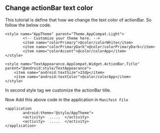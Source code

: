 ## Change actionBar text color 
This tutorial is define that how we change the text color of actionBar. So follow the below code.

```
<style name="AppTheme" parent="Theme.AppCompat.Light">
        <!-- Customize your theme here. -->
        <item name="colorPrimary">@color/colorWhite</item>
        <item name="colorPrimaryDark">@color/colorPrimaryDark</item>
        <item name="colorAccent">@color/colorApp</item>
</style>

<style name="TextAppearance.AppCompat.Widget.ActionBar.Title" parent="@android:style/TextAppearance">
    <item name="android:textSize">23dp</item>
    <item name="android:textColor">@color/colorApp</item>
</style>
```
In second style tag we customize the actionBar title.

Now Add this above code in the application in ```Manifest File```
```
<application
        android:theme="@style/AppTheme">
        <activity>  .....  </activity>
        <activity>  .....  </activity>
</application>
```

